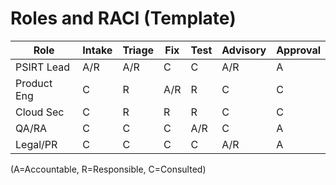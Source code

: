 # Roles and RACI (Template)

| Role | Intake | Triage | Fix | Test | Advisory | Approval |
|------|--------|--------|-----|------|----------|----------|
| PSIRT Lead | A/R | A/R | C | C | A/R | A |
| Product Eng | C | R | A/R | R | C | C |
| Cloud Sec | C | R | R | R | C | C |
| QA/RA | C | C | C | A/R | C | A |
| Legal/PR | C | C | C | C | A/R | A |
(A=Accountable, R=Responsible, C=Consulted)
